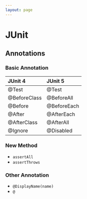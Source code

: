 ```yaml
---
layout: page
---
```


# JUnit

## Annotations


### Basic Annotation

| JUnit 4 | JUnit 5 |
|:--|:--|
| @Test | @Test |
| @BeforeClass | @BeforeAll |
| @Before | @BeforeEach |
| @After | @AfterEach |
| @AfterClass | @AfterAll |
| @Ignore | @Disabled |

### New Method

* `assertAll`
* `assertThrows`

### Other Annotation

* `@DisplayName(name)`
* `@`
